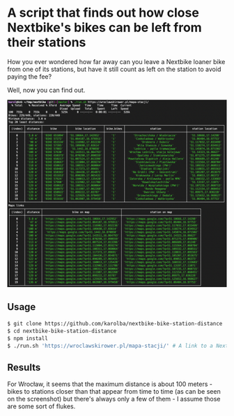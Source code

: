 # A script that finds out how close Nextbike's bikes can be left from their stations

How you ever wondered how far away can you leave a Nextbike loaner bike from one of its stations, but have it still count as left on the station to avoid paying the fee?

Well, now you can find out.

![Usage screenshot](./screenshot.png)

## Usage

```bash
$ git clone https://github.com/karolba/nextbike-bike-station-distance
$ cd nextbike-bike-station-distance
$ npm install
$ ./run.sh 'https://wroclawskirower.pl/mapa-stacji/' # A link to a Nextbike map for your city
```

## Results

For Wrocław, it seems that the maximum distance is about 100 meters - bikes to stations closer than that appear from time to time (as can be seen on the screenshot) but there's always only a few of them - I assume those are some sort of flukes.
